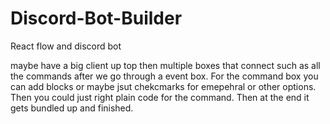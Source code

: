 # Discord-Bot-Builder
React flow and discord bot


maybe have a big client up top then multiple boxes that connect such as all the commands after we go through a event box. For the command box you can add blocks or maybe jsut chekcmarks for emepehral or other options. Then you could just right plain code for the command. Then at the end it gets bundled up and finished.
